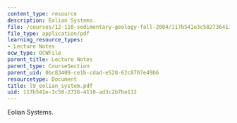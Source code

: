 ```yaml
---
content_type: resource
description: Eolian Systems.
file: /courses/12-110-sedimentary-geology-fall-2004/117b541e3c5827364110ad3c2b7be112_l9_eolian_system.pdf
file_type: application/pdf
learning_resource_types:
- Lecture Notes
ocw_type: OCWFile
parent_title: Lecture Notes
parent_type: CourseSection
parent_uid: 0bc83409-ce1b-cdad-e528-62c8707e49b6
resourcetype: Document
title: l9_eolian_system.pdf
uid: 117b541e-3c58-2736-4110-ad3c2b7be112
---
```

Eolian Systems.


